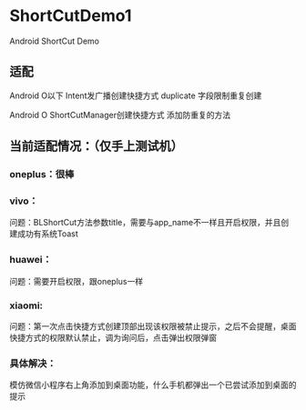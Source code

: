 # ShortCutDemo1
Android ShortCut Demo

## 适配

Android O以下 Intent发广播创建快捷方式 duplicate 字段限制重复创建

Android O ShortCutManager创建快捷方式 添加防重复的方法

## 当前适配情况：（仅手上测试机）

### oneplus：很棒

### vivo：

问题：BLShortCut方法参数title，需要与app_name不一样且开启权限，并且创建成功有系统Toast

### huawei：

问题：需要开启权限，跟oneplus一样

### xiaomi:

问题：第一次点击快捷方式创建顶部出现该权限被禁止提示，之后不会提醒，桌面快捷方式的权限默认禁止，调为询问后，点击弹出权限弹窗

### 具体解决：

模仿微信小程序右上角添加到桌面功能，什么手机都弹出一个已尝试添加到桌面的提示
